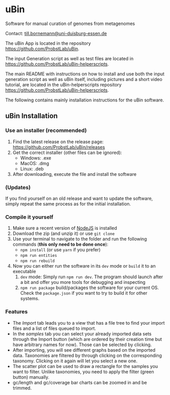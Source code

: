 # uBin

Software for manual curation of genomes from metagenomes

Contact: till.bornemann@uni-duisburg-essen.de

The uBin App is located in the repository https://github.com/ProbstLab/uBin.

The input Generation script as well as test files are located in https://github.com/ProbstLab/uBin-helperscripts.

The main README with instructions on how to install and use both the input generation script as well as uBin itself, including pictures and a short video tutorial, are located in the uBin-helperscripts repository https://github.com/ProbstLab/uBin-helperscripts. 

The following contains mainly installation instructions for the uBin software.

## uBin Installation

### Use an installer (recommended)

1. Find the latest release on the release page: https://github.com/ProbstLab/uBin/releases
2. Get the correct installer (other files can be ignored):
   - Windows: .exe
   - MacOS: .dmg
   - Linux: .deb
3. After downloading, execute the file and install the software

### (Updates)

If you find yourself on an old release and want to update the software, simply repeat the same process as for the initial installation.

### Compile it yourself

1. Make sure a recent version of [NodeJS](https://nodejs.org/en/download/) is installed
2. Download the zip (and unzip it) or use `git clone`
3. Use your terminal to navigate to the folder and run the following commands (**this only need to be done once**):
   - `npm install` (or use `yarn` if you prefer)
   - `npm run entities`
   - `npm run rebuild`
4. Now you can either run the software in its `dev` mode or `build` it to an executable
   1. `dev` mode: Simply run `npm run dev`. The program should launch after a bit and offer you more tools for debugging and inspecting
   2. `npm run package` build/packages the software for your current OS. Check the `package.json` if you want to try to build it for other systems.

### Features

- The _Import_ tab leads you to a view that has a file tree to find your import files
  and a list of files queued to import.
- In the _samples_ tab you can select your already imported data sets through the Import button
  (which are ordered by their creation time but have arbitrary names for now).
  Those can be selected by clicking.
- After importing, you will see different graphs based on the imported data.
  Taxonomies are filtered by through clicking on the corresponding taxonomy.
  Clicking on it again will let you select a new one.
- The scatter plot can be used to draw a rectangle for the samples you want to filter.
  Unlike taxonomies, you need to apply the filter (green button) manually.
- gc/length and gc/coverage bar charts can be zoomed in and be trimmed.
